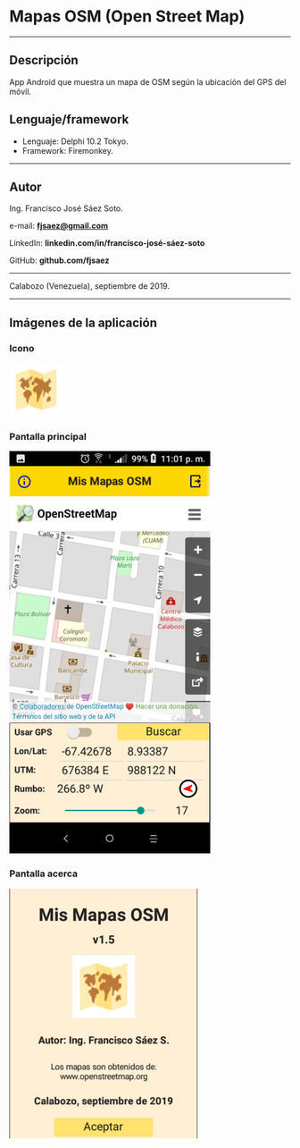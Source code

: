 # Mapas OSM (Open Street Map)

---
## Descripción
App Android que muestra un mapa de OSM según la ubicación del GPS del móvil.

## Lenguaje/framework

* Lenguaje: Delphi 10.2 Tokyo. 
* Framework: Firemonkey. 

---

## Autor

Ing. Francisco José Sáez Soto.

e-mail: **fjsaez@gmail.com**

LinkedIn: **linkedin.com/in/francisco-josé-sáez-soto**

GitHub: **github.com/fjsaez**

---

Calabozo (Venezuela), septiembre de 2019.

---

## Imágenes de la aplicación

### Icono

![Calculadora de Resistencias](Imagen/mapa_osm_icono.png)

### Pantalla principal

![Pantalla principal](Imagen/pant_ppal.png)

### Pantalla acerca

![Pantalla principal](Imagen/pant_acerca.png)